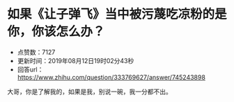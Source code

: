 # 如果《让子弹飞》当中被污蔑吃凉粉的是你，你该怎么办？
- 点赞数：7127
- 更新时间：2019年08月12日19时02分43秒
- 回答url：https://www.zhihu.com/question/333769627/answer/745243898
<body>
 <p data-pid="jl7PoKks">大哥，你是了解我的，如果是我，别说一碗，我一分都不出。</p>
</body>